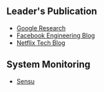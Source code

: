 ## Leader's Publication
* [Google Research](https://research.google.com/pubs/papers.html) 
* [Facebook Engineering Blog](https://code.facebook.com/posts/)
* [Netflix Tech Blog](http://techblog.netflix.com/)

## System Monitoring
* [Sensu](https://sensuapp.org/)

